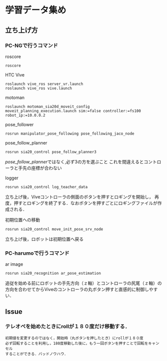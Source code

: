 # 学習データ集め

## 立ち上げ方

### PC-NGで行うコマンド
roscore

```
roscore 
```

HTC Vive

```shell
roslaunch vive_ros server_vr.launch
roslaunch vive_ros vive.launch
```

motoman

```
roslaunch motoman_sia20d_moveit_config moveit_planning_execution.launch sim:=false controller:=fs100 robot_ip:=10.0.0.2
```

pose_follower

```
rosrun manipulator_pose_following pose_following_jaco_node
```

pose_follow_planner

```
rosrun sia20_control pose_follow_planner3
```
*pose_follow_planner*ではなく,必ず3の方を選ぶこと
これを間違えるとコントローラと手先の座標が合わない

logger
```
rosrun sia20_control log_teacher_data
```
立ち上げ後，Viveコントローラの側面のボタンを押すとロギングを開始し，
再度，押すとロギングを終了する．なおボタンを押すごとにロギングファイルが作成される．

初期位置への移動
```
rosrun sia20_control move_init_pose_srv_node
```
立ち上げ後，ロボットは初期位置へ戻る

### PC-harumoで行うコマンド

ar image
```
rosrun sia20_recognition ar_pose_estimation
```

追従を始める前にロボットの手先方向（ｚ軸）とコントローラの尻尾（ｚ軸）の方向を合わせてからViveのコントローラの丸ボタン押すと直感的に制御しやすい．

## Issue

### テレオペを始めたときにrollが１８０度だけ移動する．
	初期値を変更するのではなく，開始時（丸ボタンを押したとき）にrollが１８０度
	必ず回転することを利用し，180度移動した後に，もう一回ボタンを押すことで回転をキャンセル
	することができる．バッドノウハウ．
